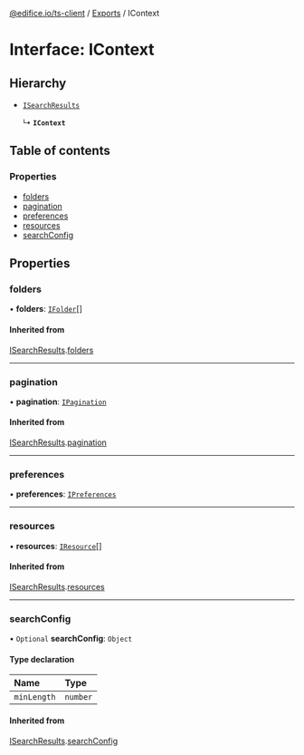 [@edifice.io/ts-client](../README.md) / [Exports](../modules.md) / IContext

# Interface: IContext

## Hierarchy

- [`ISearchResults`](ISearchResults.md)

  ↳ **`IContext`**

## Table of contents

### Properties

- [folders](IContext.md#folders)
- [pagination](IContext.md#pagination)
- [preferences](IContext.md#preferences)
- [resources](IContext.md#resources)
- [searchConfig](IContext.md#searchconfig)

## Properties

### folders

• **folders**: [`IFolder`](IFolder.md)[]

#### Inherited from

[ISearchResults](ISearchResults.md).[folders](ISearchResults.md#folders)

___

### pagination

• **pagination**: [`IPagination`](IPagination.md)

#### Inherited from

[ISearchResults](ISearchResults.md).[pagination](ISearchResults.md#pagination)

___

### preferences

• **preferences**: [`IPreferences`](IPreferences.md)

___

### resources

• **resources**: [`IResource`](IResource.md)[]

#### Inherited from

[ISearchResults](ISearchResults.md).[resources](ISearchResults.md#resources)

___

### searchConfig

• `Optional` **searchConfig**: `Object`

#### Type declaration

| Name | Type |
| :------ | :------ |
| `minLength` | `number` |

#### Inherited from

[ISearchResults](ISearchResults.md).[searchConfig](ISearchResults.md#searchconfig)
